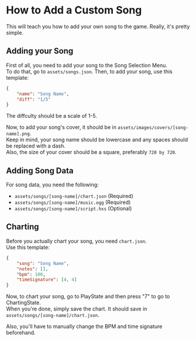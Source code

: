 # How to Add a Custom Song
This will teach you how to add your own song to the game. Really, it's pretty simple.

## Adding your Song
First of all, you need to add your song to the Song Selection Menu. <br>
To do that, go to `assets/songs.json`. Then, to add your song, use this template:
```json
{
    "name": "Song Name",
    "diff": "1/5"
}
```

The diffculty should be a scale of 1-5.

Now, to add your song's cover, it should be in `assets/images/covers/[song-name].png`. <br>
Keep in mind, your song name should be lowercase and any spaces should be replaced with a dash. <br>
Also, the size of your cover should be a square, preferably `720 by 720`.

## Adding Song Data
For song data, you need the following:
* `assets/songs/[song-name]/chart.json` (Required)
* `assets/songs/[song-name]/music.ogg` (Required)
* `assets/songs/[song-name]/script.hxs` (Optional)

## Charting
Before you actually chart your song, you need `chart.json`. <br>
Use this template:
```json
{
    "song": "Song Name",
    "notes": [],
    "bpm": 100,
    "timeSignature": [4, 4]
}
```

Now, to chart your song, go to PlayState and then press "7" to go to ChartingState. <br>
When you're done, simply save the chart. It should save in `assets/songs/[song-name]/chart.json`.

Also, you'll have to manually change the BPM and time signature beforehand.